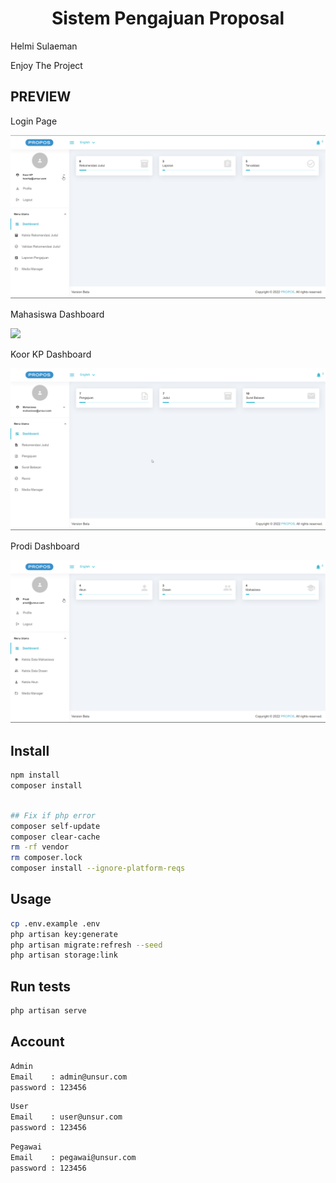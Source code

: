 <h1 align="center">Sistem Pengajuan Proposal</h1>
<p> Helmi Sulaeman</p>
<p> Enjoy The Project </p>


## PREVIEW




<p>Login Page</p>
<img src="5.png"/>
<p>Mahasiswa Dashboard</p>
<img src="1.jpg"/>
<p>Koor KP Dashboard</p>
<img src="3.png"/>
<p>Prodi Dashboard</p>
<img src="4.png"/>



## Install

```sh
npm install
composer install
```
```sh

## Fix if php error  
composer self-update
composer clear-cache
rm -rf vendor
rm composer.lock
composer install --ignore-platform-reqs
```
## Usage

```sh
cp .env.example .env
php artisan key:generate
php artisan migrate:refresh --seed
php artisan storage:link
```

## Run tests

```sh
php artisan serve
```

## Account

```sh
Admin
Email    : admin@unsur.com
password : 123456
```

```sh
User
Email    : user@unsur.com
password : 123456
```

```sh
Pegawai
Email    : pegawai@unsur.com
password : 123456
```
